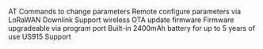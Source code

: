 AT Commands to change parameters
Remote configure parameters via LoRaWAN Downlink
Support wireless OTA update firmware
Firmware upgradeable via program port
Built-in 2400mAh battery for up to 5 years of use
US915 Support
